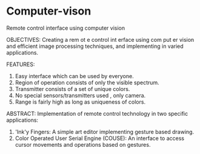 # Computer-vison
Remote control interface using computer vision

OBJECTIVES:
Creating a rem ot e control int erface
using com put er vision and efficient image
processing techniques, and implementing in
varied applications.

FEATURES:
1. Easy interface which can be used by
   everyone.
2. Region of operation consists of only the
   visible spectrum.
3. Transmitter consists of a set of unique
   colors.
4. No special sensors/transmitters used ,
   only camera.
5. Range is fairly high as long as uniqueness
   of colors.

ABSTRACT:
Implementation of remote control technology in two
specific applications:
1. 'Ink'y Fingers:
A simple art editor implementing gesture based
drawing.
2. Color Operated User Serial Engine (COUSE):
An interface to access cursor movements and
operations based on gestures.
